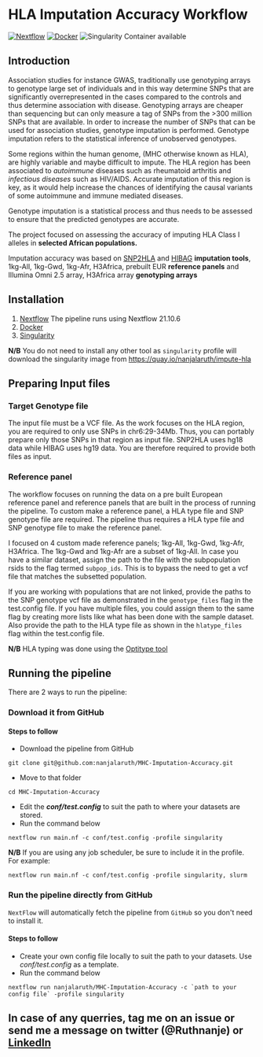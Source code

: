 # HLA Imputation Accuracy Workflow 

[![Nextflow](https://img.shields.io/badge/nextflow-%E2%89%A520.04.0-brightgreen.svg)](https://www.nextflow.io/)
[![Docker](https://img.shields.io/badge/docker%20registry-Quay.io-red)](https://quay.io/repository/nanjalaruth/impute-hla?tab=tags)
![Singularity Container available](https://img.shields.io/badge/singularity-available-7E4C74.svg)

## Introduction
Association studies for instance GWAS, traditionally use genotyping arrays to genotype large set of individuals and in this way determine SNPs that are significantly overrepresented in the cases compared to the controls and thus determine association with disease. Genotyping arrays are cheaper than sequencing but can only measure a tag of SNPs from the >300 million SNPs that are available. In order to increase the number of SNPs that can be used for association studies, genotype imputation is performed. Genotype imputation refers to the statistical inference of unobserved genotypes. 

Some regions within the human genome, (MHC otherwise known as HLA), are highly variable and maybe difficult to impute. The HLA region has been associated to *autoimmune* diseases such as rheumatoid arthritis and *infectious diseases* such as HIV/AIDS. Accurate imputation of this region is key, as it would help increase the chances of identifying the causal variants of some autoimmune and immune mediated diseases. 

Genotype imputation is a statistical process and thus needs to be assessed to ensure that the predicted genotypes are accurate.

The project focused on assessing the accuracy of imputing HLA Class I alleles in __selected African populations.__ 

Imputation accuracy was based on [SNP2HLA](http://software.broadinstitute.org/mpg/snp2hla/) and [HIBAG](https://github.com/zhengxwen/HIBAG) __imputation tools__, 1kg-All, 1kg-Gwd, 1kg-Afr, H3Africa, prebuilt EUR __reference panels__ and Illumina Omni 2.5 array, H3Africa array __genotyping arrays__  

## Installation 
1. [Nextflow](https://www.nextflow.io/docs/latest/getstarted.html) The pipeline runs using Nextflow 21.10.6
3. [Docker](https://www.digitalocean.com/community/tutorials/how-to-install-and-use-docker-on-ubuntu-18-04) 
4. [Singularity](https://sylabs.io/guides/3.0/user-guide/installation.html)

**N/B** You do not need to install any other tool as `singularity` profile will download the singularity image from https://quay.io/nanjalaruth/impute-hla

## Preparing Input files
### Target Genotype file

The input file must be a VCF file. As the work focuses on the HLA region, you are required to only use SNPs in chr6:29-34Mb. Thus, you can portably prepare only those SNPs in that region as input file.
SNP2HLA uses hg18 data while HIBAG uses hg19 data. You are therefore required to provide both files as input.

### Reference panel

The workflow focuses on running the data on a pre built European reference panel and reference panels that are built in the process of running the pipeline.
To custom make a reference panel, a HLA type file and SNP genotype file are required. The pipeline thus requires a HLA type file and SNP genotype file to make the reference panel.

I focused on 4  custom made reference panels; 1kg-All, 1kg-Gwd, 1kg-Afr, H3Africa. The 1kg-Gwd and 1kg-Afr are a subset of 1kg-All. In case you have a similar dataset, assign the path to the file with the subpopulation rsids to the flag termed `subpop_ids`. This is to bypass the need to get a vcf file that matches the subsetted population.

If you are working with populations that are not linked, provide the paths to the SNP genotype vcf file as demonstrated in the `genotype_files` flag in the test.config file. If you have multiple files, you could assign them to the same flag by creating more lists like what has been done with the sample dataset. Also provide the path to the HLA type file as shown in the `hlatype_files` flag within the test.config file.

**N/B** HLA typing was done using the [Optitype tool](https://github.com/nf-core/hlatyping)

## Running the pipeline
There are 2 ways to run the pipeline:

### Download it from GitHub
#### Steps to follow
- Download the pipeline from GitHub
```
git clone git@github.com:nanjalaruth/MHC-Imputation-Accuracy.git
```
- Move to that folder
```
cd MHC-Imputation-Accuracy
```
- Edit the __*conf/test.config*__ to suit the path to where your datasets are stored.
- Run the command below
```
nextflow run main.nf -c conf/test.config -profile singularity
```

**N/B**
If you are using any job scheduler, be sure to include it in the profile. For example:
```
nextflow run main.nf -c conf/test.config -profile singularity, slurm
```

### Run the pipeline directly from GitHub
`NextFlow` will automatically fetch the pipeline from `GitHub` so you don't need to install it.

#### Steps to follow
- Create your own config file locally to suit the path to your datasets. Use *conf/test.config* as a template.
- Run the command below
```
nextflow run nanjalaruth/MHC-Imputation-Accuracy -c `path to your config file` -profile singularity
```

## In case of any querries, tag me on an issue or send me a message on twitter (@Ruthnanje) or [LinkedIn](https://www.linkedin.com/in/ruth-nanjala-17991117a/)
